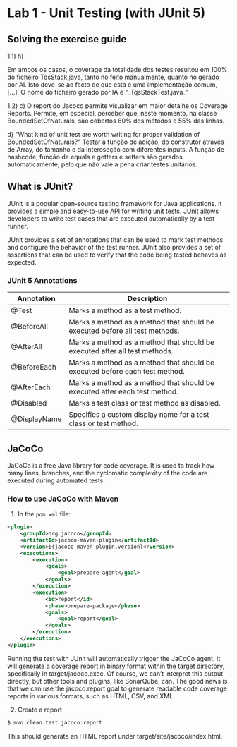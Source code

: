 # Lab 1 - Unit Testing (with JUnit 5)

## Solving the exercise guide

1.1) 
h)

Em ambos os casos, o coverage da totalidade dos testes resultou em 100% do ficheiro TqsStack.java, tanto no feito manualmente, quanto no gerado por AI.
Isto deve-se ao facto de que esta é uma implementação comum, [...]. O nome do ficheiro gerado por IA é "\_TqsStackTest.java\_"

1.2)
c) O report do Jacoco permite visualizar em maior detalhe os Coverage Reports. Permite, em especial, perceber que, neste momento, na classe BoundedSetOfNaturals, são cobertos 60% dos métodos e 55% das linhas. 

d) "What kind of unit test are worth writing for proper validation of BoundedSetOfNaturals?"
Testar a função de adição, do construtor através de Array, do tamanho e da intereseção com diferentes inputs.
A função de hashcode, função de equals e getters e setters são gerados automaticamente, pelo que não vale a pena criar testes unitários.


## What is JUnit?

JUnit is a popular open-source testing framework for Java applications. It provides a simple and easy-to-use API for writing unit tests. JUnit allows developers to write test cases that are executed automatically by a test runner.

JUnit provides a set of annotations that can be used to mark test methods and configure the behavior of the test runner. JUnit also provides a set of assertions that can be used to verify that the code being tested behaves as expected.

### JUnit 5 Annotations

| Annotation | Description |
| --- | --- |
| @Test | Marks a method as a test method. |
| @BeforeAll | Marks a method as a method that should be executed before all test methods. |
| @AfterAll | Marks a method as a method that should be executed after all test methods. |
| @BeforeEach | Marks a method as a method that should be executed before each test method. |
| @AfterEach | Marks a method as a method that should be executed after each test method. |
| @Disabled | Marks a test class or test method as disabled. |
| @DisplayName | Specifies a custom display name for a test class or test method. |

## JaCoCo

JaCoCo is a free Java library for code coverage. It is used to track how many lines, branches, and the cyclomatic complexity of the code are executed during automated tests.

### How to use JaCoCo with Maven

1. In the `pom.xml` file:

```xml
<plugin>
    <groupId>org.jacoco</groupId>
    <artifactId>jacoco-maven-plugin</artifactId>
    <version>${jacoco-maven-plugin.version}</version>
    <executions>
        <execution>
            <goals>
                <goal>prepare-agent</goal>
            </goals>
        </execution>
        <execution>
            <id>report</id>
            <phase>prepare-package</phase>
            <goals>
                <goal>report</goal>
            </goals>
        </execution>
    </executions>
</plugin>
```

Running the test with JUnit will automatically trigger the JaCoCo agent. It will generate a coverage report in binary format within the target directory, specifically in target/jacoco.exec. Of course, we can’t interpret this output directly, but other tools and plugins, like SonarQube, can. The good news is that we can use the jacoco:report goal to generate readable code coverage reports in various formats, such as HTML, CSV, and XML.

2. Create a report

```bash
$ mvn clean test jacoco:report
```

This should generate an HTML report under target/site/jacoco/index.html.
